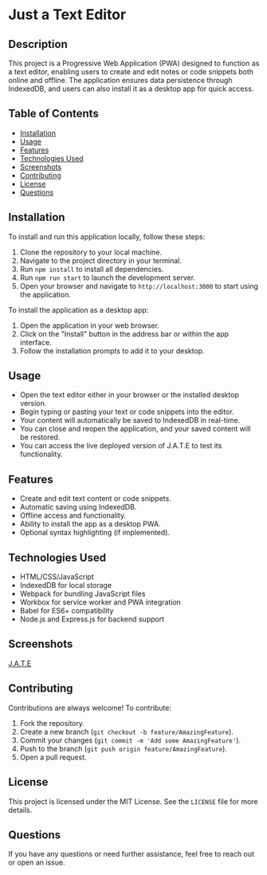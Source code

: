 # Just a Text Editor

## Description

This project is a Progressive Web Application (PWA) designed to function as a text editor, enabling users to create and edit notes or code snippets both online and offline. The application ensures data persistence through IndexedDB, and users can also install it as a desktop app for quick access.

## Table of Contents

- [Installation](#installation)
- [Usage](#usage)
- [Features](#features)
- [Technologies Used](#technologies-used)
- [Screenshots](#screenshots)
- [Contributing](#contributing)
- [License](#license)
- [Questions](#questions)

## Installation

To install and run this application locally, follow these steps:

1. Clone the repository to your local machine.
2. Navigate to the project directory in your terminal.
3. Run `npm install` to install all dependencies.
4. Run `npm run start` to launch the development server.
5. Open your browser and navigate to `http://localhost:3000` to start using the application.

To install the application as a desktop app:

1. Open the application in your web browser.
2. Click on the "Install" button in the address bar or within the app interface.
3. Follow the installation prompts to add it to your desktop.

## Usage

- Open the text editor either in your browser or the installed desktop version.
- Begin typing or pasting your text or code snippets into the editor.
- Your content will automatically be saved to IndexedDB in real-time.
- You can close and reopen the application, and your saved content will be restored.
- You can access the live deployed version of J.A.T.E to test its functionality.

## Features

- Create and edit text content or code snippets.
- Automatic saving using IndexedDB.
- Offline access and functionality.
- Ability to install the app as a desktop PWA.
- Optional syntax highlighting (if implemented).

## Technologies Used

- HTML/CSS/JavaScript
- IndexedDB for local storage
- Webpack for bundling JavaScript files
- Workbox for service worker and PWA integration
- Babel for ES6+ compatibility
- Node.js and Express.js for backend support

## Screenshots

[J.A.T.E](./Assets/Screenshot%202024-10-21%20at%2012.07.39 PM.png)

## Contributing

Contributions are always welcome! To contribute:

1. Fork the repository.
2. Create a new branch (`git checkout -b feature/AmazingFeature`).
3. Commit your changes (`git commit -m 'Add some AmazingFeature'`).
4. Push to the branch (`git push origin feature/AmazingFeature`).
5. Open a pull request.

## License

This project is licensed under the MIT License. See the `LICENSE` file for more details.

## Questions

If you have any questions or need further assistance, feel free to reach out or open an issue.

